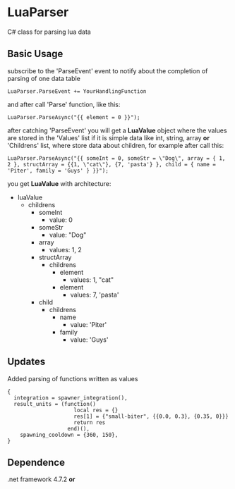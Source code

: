 # LuaParser
C# class for parsing lua data

## Basic Usage
subscribe to the 'ParseEvent' event to notify about the completion of parsing of one data table
```
LuaParser.ParseEvent += YourHandlingFunction
```
and after call 'Parse' function, like this:
```
LuaParser.ParseAsync("{{ element = 0 }}");
```
after catching 'ParseEvent' you will get a **LuaValue** object where the values are stored in the 'Values' list if it is simple data like int, string, array 
**or**
'Childrens' list, where store data about children, for example after call this:
```
LuaParser.ParseAsync("{{ someInt = 0, someStr = \"Dog\", array = { 1, 2 }, structArray = {{1, \"cat\"}, {7, 'pasta'} }, child = { name = 'Piter', family = 'Guys' } }}");
```
you get **LuaValue** with architecture:
- luaValue
  - childrens
    - someInt
      - value: 0
    - someStr
      - value: "Dog"
    - array
      - values: 1, 2
    - structArray
      - childrens
        - element
          - values: 1, "cat"
        - element
          - values: 7, 'pasta'
    - child
      - childrens
        - name
          - value: 'Piter'
        - family
          - value: 'Guys'

## Updates

Added parsing of functions written as values
```
{
  integration = spawner_integration(),
  result_units = (function()
                     local res = {}
                     res[1] = {"small-biter", {{0.0, 0.3}, {0.35, 0}}}
                     return res
                   end)(),
	spawning_cooldown = {360, 150},
}
```

## Dependence
.net framework 4.7.2 **or**
